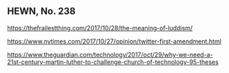 ## HEWN, No. 238

https://thefrailestthing.com/2017/10/28/the-meaning-of-luddism/

https://www.nytimes.com/2017/10/27/opinion/twitter-first-amendment.html

https://www.theguardian.com/technology/2017/oct/29/why-we-need-a-21st-century-martin-luther-to-challenge-church-of-technology-95-theses
